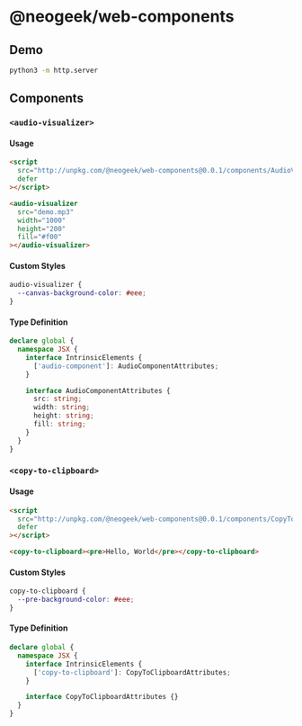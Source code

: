 # @neogeek/web-components

## Demo

```bash
python3 -m http.server
```

## Components

### `<audio-visualizer>`

#### Usage

```html
<script
  src="http://unpkg.com/@neogeek/web-components@0.0.1/components/AudioVisualizer.js"
  defer
></script>

<audio-visualizer
  src="demo.mp3"
  width="1000"
  height="200"
  fill="#f00"
></audio-visualizer>
```

#### Custom Styles

```css
audio-visualizer {
  --canvas-background-color: #eee;
}
```

#### Type Definition

```typescript
declare global {
  namespace JSX {
    interface IntrinsicElements {
      ['audio-component']: AudioComponentAttributes;
    }

    interface AudioComponentAttributes {
      src: string;
      width: string;
      height: string;
      fill: string;
    }
  }
}
```

### `<copy-to-clipboard>`

#### Usage

```html
<script
  src="http://unpkg.com/@neogeek/web-components@0.0.1/components/CopyToClipboard.js"
  defer
></script>

<copy-to-clipboard><pre>Hello, World</pre></copy-to-clipboard>
```

#### Custom Styles

```css
copy-to-clipboard {
  --pre-background-color: #eee;
}
```

#### Type Definition

```typescript
declare global {
  namespace JSX {
    interface IntrinsicElements {
      ['copy-to-clipboard']: CopyToClipboardAttributes;
    }

    interface CopyToClipboardAttributes {}
  }
}
```
